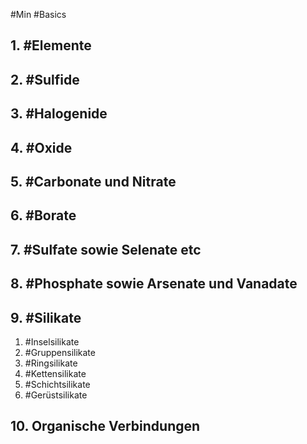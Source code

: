#Min #Basics 


## 1. #Elemente 

## 2. #Sulfide 

## 3. #Halogenide

## 4. #Oxide 

## 5. #Carbonate und Nitrate

## 6. #Borate

## 7. #Sulfate sowie Selenate etc

## 8.  #Phosphate sowie Arsenate und Vanadate

## 9. #Silikate

1. #Inselsilikate
2. #Gruppensilikate
3. #Ringsilikate 
4. #Kettensilikate 
5. #Schichtsilikate 
6. #Gerüstsilikate 
<!--ID: 1705934302592-->


## 10. Organische Verbindungen